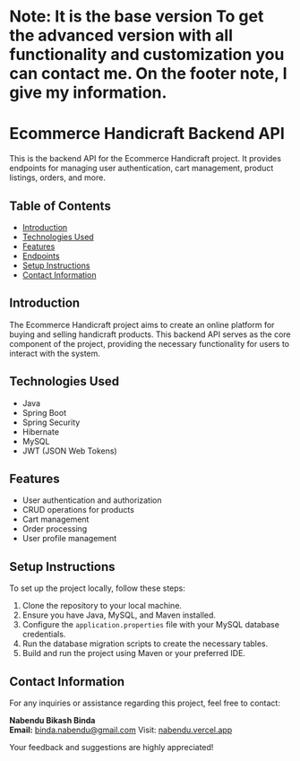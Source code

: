 # Note: It is the base version To get the advanced version with all functionality and customization you can contact me. On the footer note, I give my information.
# Ecommerce Handicraft Backend API

This is the backend API for the Ecommerce Handicraft project. It provides endpoints for managing user authentication, cart management, product listings, orders, and more.

## Table of Contents
- [Introduction](#introduction)
- [Technologies Used](#technologies-used)
- [Features](#features)
- [Endpoints](#endpoints)
- [Setup Instructions](#setup-instructions)
- [Contact Information](#contact-information)

## Introduction

The Ecommerce Handicraft project aims to create an online platform for buying and selling handicraft products. This backend API serves as the core component of the project, providing the necessary functionality for users to interact with the system.

## Technologies Used

- Java
- Spring Boot
- Spring Security
- Hibernate
- MySQL
- JWT (JSON Web Tokens)

## Features

- User authentication and authorization
- CRUD operations for products
- Cart management
- Order processing
- User profile management

## Setup Instructions

To set up the project locally, follow these steps:

1. Clone the repository to your local machine.
2. Ensure you have Java, MySQL, and Maven installed.
3. Configure the `application.properties` file with your MySQL database credentials.
4. Run the database migration scripts to create the necessary tables.
5. Build and run the project using Maven or your preferred IDE.

## Contact Information

For any inquiries or assistance regarding this project, feel free to contact:

**Nabendu Bikash Binda**  
**Email:** [binda.nabendu@gmail.com]()
Visit: [nabendu.vercel.app]()

Your feedback and suggestions are highly appreciated!
